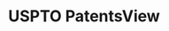 ---
bigquery: https://console.cloud.google.com/bigquery?p=patents-public-data&d=patentsview&page=dataset
citation: Attribution should be given to PatentsView for use, distribution, or derivative
  works.
code: https://github.com/CSSIP-AIR/PatentsView-Code-Snippets/
contributors: USPTO
cost: None
description: 'PatentsView includes US patent data including raw data (summaries, applications,
  pregrant applications), disambugations of inventors and assignees, and inventor
  gender estimates.  Also foreign priority data, # of figures and sheets, and government
  interest statements.'
documentation: https://patentsview.org/query/builder-faqs
last_edit: 04/05/2022, 18:55:39
location: https://patentsview.org/
maintained_by: USPTO
record_creation_timestamp: 12/2/2020 17:20:46
schema_fields:
- length
- contract_award_number
- male
- subclass
- disamb_inventor_id_20180528
- relkind
- fname
- field_title
- reldocno
- disamb_assignee_id_20181127
- term_disclaimer
- doctype
- kind
- classification_value
- applicant_type
- classification_data_source
- disamb_assignee_id_20200331
- action_date
- disamb_assignee_id_20191008
- inventor_id
- category_id
- organization
- city
- level_one
- latlong
- number
- lapse_of_patent
- symbol_position
- disamb_assignee_id_20200630
- rawassignee_id
- application_id
- _371_date
- num_figures
- classification_level
- state_fips
- name_first
- dependent
- country_transformed
- publication_number
- subcategory_id
- citation_id
- disamb_inventor_id_20170808
- rawinventor_id
- term_grant
- lname
- patent_id
- organization_id
- doc_type
- disamb_inventor_id_20191231
- ipc_class
- county_fips
- abstract
- country
- subclass_id
- latin_name
- subgroup_id
- filename
- _102_date
- disclaimer_date
- category
- rule_47
- num_claims
- disamb_inventor_id_20170307
- location_id
- disamb_inventor_id_20200630
- withdrawn
- uuid
- date
- disamb_inventor_id_20190312
- disamb_assignee_id_20190820
- male_flag
- lawyer_id
- num
- disamb_inventor_id_20190820
- designation
- term_extension
- state
- name
- subgroup
- disamb_inventor_id_20201229
- role
- rel_id
- disamb_inventor_id_20200331
- sector_title
- disamb_assignee_id_20191231
- name_last
- num_sheets
- main_group
- disamb_assignee_id_20200929
- disamb_inventor_id_20171226
- attribution_status
- section_id
- rawlocation_id
- disamb_inventor_id_20181127
- latitude
- type
- gi_statement
- disamb_inventor_id_20191008
- group
- disamb_inventor_id_20171003
- deceased
- variety
- level_two
- section
- level_three
- disamb_inventor_id_20200929
- title
- classification_status
- mainclass_id
- longitude
- field_id
- group_id
- exemplary
- series_code
- f102_date
- county
- assignee_id
- sequence
- subsection_id
- status
- text
- ipc_version_indicator
- id
- f371_date
- disamb_assignee_id_20190312
shortname: patentsview
tags:
- disambiguation
- United States
- gender
terms_of_use: Creative Commons Attribution 4.0 International License.
timeframe: 1963-1999
title: USPTO PatentsView
uuid: cf1780b1-e265-4e49-8d1d-83b9cfe0fd9a
---